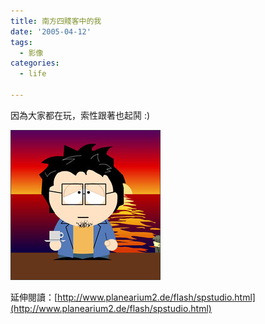 ```yaml
---
title: 南方四賤客中的我
date: '2005-04-12'
tags:
  - 影像
categories:
  - life

---
```

因為大家都在玩，索性跟著也起鬨 :)  
  
[![南方四賤客中的我](images/0.jpg)](http://www.flickr.com/photos/46509322@N00/9203796/ "Photo Sharing")  
  
延伸閱讀：[http://www.planearium2.de/flash/spstudio.html](http://www.planearium2.de/flash/spstudio.html)
